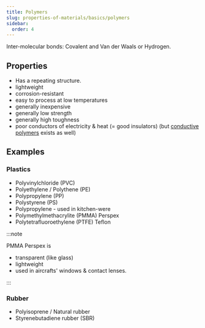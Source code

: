 ```yaml
---
title: Polymers
slug: properties-of-materials/basics/polymers
sidebar:
  order: 4
---
```


Inter-molecular bonds: Covalent and Van der Waals or Hydrogen.

## Properties

- Has a repeating structure.
- lightweight
- corrosion-resistant
- easy to process at low temperatures
- generally inexpensive
- generally low strength
- generally high toughness
- poor conductors of electricity & heat (= good insulators) (but
  [conductive polymers](/properties-of-materials/electrical-properties/conductive-polymers/)
  exists as well)

## Examples

### Plastics

- Polyvinylchloride (PVC)
- Polyethylene / Polythene (PE)
- Polypropylene (PP)
- Polystyrene (PS)
- Polypropylene - used in kitchen-were
- Polymethylmethacrylite (PMMA) Perspex
- Polytetrafluoroethylene (PTFE) Teflon

:::note

PMMA Perspex is

- transparent (like glass)
- lightweight
- used in aircrafts' windows & contact lenses.

:::

### Rubber

- Polyisoprene / Natural rubber
- Styrenebutadiene rubber (SBR)
